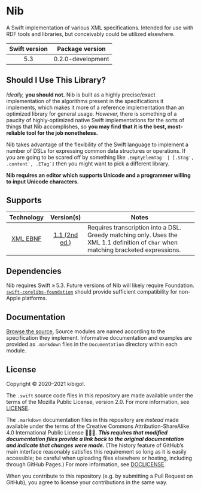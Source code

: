#  Nib  #

A Swift implementation of various XML specifications.
Intended for use with RDF tools and libraries, but conceivably could be utilized elsewhere.

| Swift version | Package version |
| :-: | :-: |
| 5.3 | 0.2.0-development |

##  Should I Use This Library?  ##

*Ideally,* **you should not.**
Nib is built as a highly precise/exact implementation of the algorithms present in the specifications it implements, which makes it more of a reference implementation than an optimized library for general usage.
*However,* there is something of a paucity of highly‐optimized native Swift implementations for the sorts of things that Nib accomplishes, so **you may find that it is the best, most‐reliable tool for the job nonetheless.**

Nib takes advantage of the flexibility of the Swift language to implement a number of DSLs for expressing common data structures or operations.
If you are going to be scared off by something like `.EmptyElemTag′ | [.STag′, .content′, .ETag′]` then you might want to pick a different library.

**Nib requires an editor which supports Unicode and a programmer willing to input Unicode characters.**

##  Supports  ##

| Technology | Version(s) | Notes |
| :-: | :-: | --- |
| [XML EBNF](Sources/E·B·N·F/) | [1.1 (2nd ed.)](https://www.w3.org/TR/2006/REC-xml11-20060816/#sec-notation) | Requires transcription into a DSL. Greedy matching only. Uses the XML 1.1 definition of `Char` when matching bracketed expressions. |
<!--
| [XML](Sources/X·M·L/) | [1.0 (5th ed.)](https://www.w3.org/TR/2008/REC-xml-20081126/), [1.1 (2nd ed.)](https://www.w3.org/TR/2006/REC-xml11-20060816/) | External entities must be supplied prior to document loading. |
-->

##  Dependencies  ##

Nib requires Swift ≥ 5.3.
Future versions of Nib will likely require Foundation.
[`swift-corelibs-foundation`](https://github.com/apple/swift-corelibs-foundation) should provide sufficient compatibility for non-Apple platforms.

##  Documentation  ##

[Browse the source.](Sources/)
Source modules are named according to the specification they implement.
Informative documentation and examples are provided as `.markdown` files in the `Documentation` directory within each module.

##  License  ##

Copyright © 2020–2021 kibigo!.

The `.swift` source code files in this repository are made available under the terms of the Mozilla Public License, version 2.0.
For more information, see [LICENSE](LICENSE).

The `.markdown` documentation files in this repository are *instead* made available under the terms of the Creative Commons Attribution-ShareAlike 4.0 International Public License 🅭🅯🄎.
__*This requires that modified documentation files provide a link back to the original documentation and indicate that changes were made.*__
(The history feature of GitHub’s main interface reasonably satisfies this requirement so long as it is easily accessible; be careful when uploading files elsewhere or hosting, including through GitHub Pages.)
For more information, see [DOCLICENSE](DOCLICENSE).

When you contribute to this repository (e.g. by submitting a Pull Request on GitHub), you agree to license your contributions in the same way.
